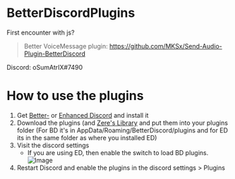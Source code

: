 # BetterDiscordPlugins
First encounter with js?

>Better VoiceMessage plugin: https://github.com/MKSx/Send-Audio-Plugin-BetterDiscord 

Discord: oSumAtrIX#7490

# How to use the plugins
1. Get [Better-](https://enhanceddiscord.com) or [Enhanced Discord](https://betterdiscord.net/) and install it
1. Download the plugins (and [Zere's Library](https://raw.githubusercontent.com/rauenzi/BDPluginLibrary/master/release/0PluginLibrary.plugin.js) and put them into your plugins folder (For BD it's in AppData/Roaming/BetterDiscord/plugins and for ED its in the same folder as where you installed ED)
1. Visit the discord settings
	* If you are using ED, then enable the switch to load BD plugins. ![Image](https://i.imgur.com/BPzTLS4.png)
1. Restart Discord and enable the plugins in the discord settings > Plugins

